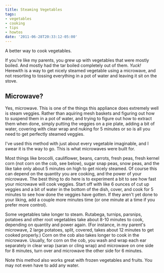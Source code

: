 ```yaml
---
title: Steaming Vegetables
tags:
- vegetables
- cooking
- tips
- howtos
date: '2011-06-28T20:33:12-05:00'
---
```

A better way to cook vegetables.

If you're like my parents, you grew up with vegetables that were
mostly boiled. And mostly had the tar boiled completely out of
them. *Yuck!* Herewith is a way to get nicely steamed vegetable using
a microwave, and not resorting to tossing everything in a pot of water
and leaving it sit on the stove.

## Microwave?

Yes, microwave. This is one of the things this appliance does
extremely well is steam veggies. Rather than aquiring mesh baskets and
figuring out how to suspend them in a pot of water, and trying to
figure out how to extract them when done, simply putting the veggies
on a pie plate, adding a bit of water, covering with clear wrap and
nuking for 5 minutes or so is all you need to get perfectly steamed
veggies.

I've used this method with just about every vegetable imaginable, and
I swear it is the way to go. This is what microwaves were built for.

Most things like brocolli, cauliflower, beans, carrots, fresh peas,
fresh kernel corn (not corn on the cob, see below), sugar snap peas,
snow peas, and the like take only about 5 minutes on high to get
nicely steamed. Of course this can depend on the quantity you are
cooking, and the power of your microwave. The best thing to do here is
to experiment a bit to see how fast your microwave will cook
veggies. Start off with like 6 ounces of cut up veggies and a bit of
water in the bottom of the dish, cover, and cook for 5 minutes to see
how done the veggies have gotten. If they aren't yet done to your
liking, add a couple more minutes time (or one minute at a time if you
prefer more control).

Some vegetables take longer to steam. Rutabega, turnips, parsnips,
potatoes and other root vegetables take about 8-10 minutes to cook,
depending on quantity and power again. (For instance, in my parent's
microwave, 2 large potatoes, split, covered, takes about 12 minutes to
get cooked properly.) Corn on the cob also takes longer to cook in the
microwave. Usually, for corn on the cob, you wash and wrap each ear
separately in clear wrap (saran or cling wrap) and microwave on one
side for 8 minutes, turn over and microwave the other side for 6
minutes.

Note this method also works great with frozen vegetables and
fruits. You may not even have to add any water.
